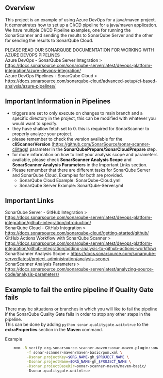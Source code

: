 ## Overview

This project is an example of using Azure DevOps for a java/maven project. It demonstrates how to set up a CI/CD pipeline for a java/maven application.  
We have multiple CI/CD Pipeline examples, one for running the SonarScanner and sending the results to SonarQube Server and the other for sending the results to SonarQube Cloud.  

PLEASE READ OUR SONARQUBE DOCUMENTATION FOR WORKING WITH AZURE DEVOPS PIPELINES  
Azure DevOps - SonarQube Server Integration > https://docs.sonarsource.com/sonarqube-server/latest/devops-platform-integration/azure-devops-integration/  
Azure DevOps Pipelines - SonarQube Cloud > https://docs.sonarsource.com/sonarqube-cloud/advanced-setup/ci-based-analysis/azure-pipelines/  

## Important Information in Pipelines
- triggers are set to only execute on changes to main branch and a specific directory in the project, this can be modified with whatever you would want to specify.
- they have shallow fetch set to 0. this is required for SonarScanner to properly analyze your project.  
- please remember to check the version available for the **cliScannerVersion** (https://github.com/SonarSource/sonar-scanner-cli/tags) parameter in the **SonarQubePrepare/SonarCloudPrepare** step.
- for more information on how to limit your analysis scope and parameters available, please check **SonarScanner Analysis Scope** and **SonarScanner Analysis Parameters** in the Important Links section.
- Please remember that there are different tasks for SonarQube Server and SonarQube Cloud. Examples for both are provided.
    - SonarQube Cloud Example: SonarQube-Cloud.yml  
    - SonarQube Server Example: SonarQube-Server.yml 

## Important Links
SonarQube Server - GitHub Integration > https://docs.sonarsource.com/sonarqube-server/latest/devops-platform-integration/github-integration/introduction/  
SonarQube Cloud - GitHub Integration > https://docs.sonarsource.com/sonarqube-cloud/getting-started/github/  
GitHub Actions Workflow with SonarQube Scanner > https://docs.sonarsource.com/sonarqube-server/latest/devops-platform-integration/github-integration/adding-analysis-to-github-actions-workflow/   
SonarScanner Analysis Scope > https://docs.sonarsource.com/sonarqube-server/latest/project-administration/analysis-scope/  
SonarScanner Analysis Parameters > https://docs.sonarsource.com/sonarqube-server/latest/analyzing-source-code/analysis-parameters/  

## Example to fail the entire pipeline if Quality Gate fails
There may be situations or branches in which you will like to fail the pipeline if the SonarQube Quality Gate fails in order to stop any other steps in the pipeline.  
This can be done by adding ```python
sonar.qualitygate.wait=true``` 
to the **extraProperties** section in the **Maven** command.  

Example
``` sh
    mvn -B verify org.sonarsource.scanner.maven:sonar-maven-plugin:sonar -X \
          -f sonar-scanner-maven/maven-basic/pom.xml \
          -Dsonar.projectKey=$ORG_NAME-gh_$PROJECT_NAME \
          -Dsonar.projectName=$ORG_NAME-gh_$PROJECT_NAME \
          -Dsonar.projectBaseDir=sonar-scanner-maven/maven-basic/ 
          -Dsonar.qualitygate.wait=true
```